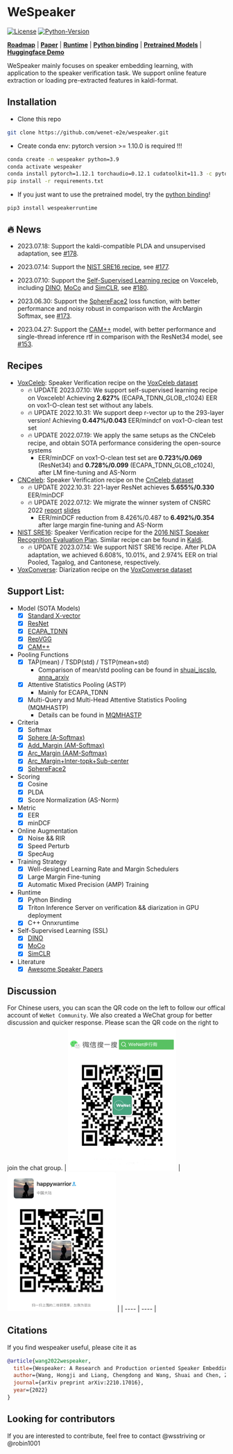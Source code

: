 # WeSpeaker

[![License](https://img.shields.io/badge/License-Apache%202.0-brightgreen.svg)](https://opensource.org/licenses/Apache-2.0)
[![Python-Version](https://img.shields.io/badge/Python-3.8%7C3.9-brightgreen)](https://github.com/wenet-e2e/wespeaker)

[**Roadmap**](ROADMAP.md)
| [**Paper**](https://arxiv.org/abs/2210.17016)
| [**Runtime**](https://github.com/wenet-e2e/wespeaker/tree/master/runtime)
| [**Python binding**](https://github.com/wenet-e2e/wespeaker/tree/master/runtime/binding/python)
| [**Pretrained Models**](docs/pretrained.md)
| [**Huggingface Demo**](https://huggingface.co/spaces/wenet/wespeaker_demo)


WeSpeaker mainly focuses on speaker embedding learning, with application to the speaker verification task. We support
online feature extraction or loading pre-extracted features in kaldi-format.

## Installation

* Clone this repo
``` sh
git clone https://github.com/wenet-e2e/wespeaker.git
```

* Create conda env: pytorch version >= 1.10.0 is required !!!
``` sh
conda create -n wespeaker python=3.9
conda activate wespeaker
conda install pytorch=1.12.1 torchaudio=0.12.1 cudatoolkit=11.3 -c pytorch -c conda-forge
pip install -r requirements.txt
```

* If you just want to use the pretrained model, try the [python binding](https://github.com/wenet-e2e/wespeaker/tree/master/runtime/binding/python)!
```shell
pip3 install wespeakerruntime
```

## 🔥 News
* 2023.07.18: Support the kaldi-compatible PLDA and unsupervised adaptation, see [#178](https://github.com/wenet-e2e/wespeaker/pull/186).
* 2023.07.14: Support the [NIST SRE16 recipe](https://www.nist.gov/itl/iad/mig/speaker-recognition-evaluation-2016), see [#177](https://github.com/wenet-e2e/wespeaker/pull/177).
* 2023.07.10: Support the [Self-Supervised Learning recipe](https://github.com/wenet-e2e/wespeaker/tree/master/examples/voxceleb/v3) on Voxceleb, including [DINO](https://openaccess.thecvf.com/content/ICCV2021/papers/Caron_Emerging_Properties_in_Self-Supervised_Vision_Transformers_ICCV_2021_paper.pdf), [MoCo](https://openaccess.thecvf.com/content_CVPR_2020/papers/He_Momentum_Contrast_for_Unsupervised_Visual_Representation_Learning_CVPR_2020_paper.pdf) and [SimCLR](http://proceedings.mlr.press/v119/chen20j/chen20j.pdf), see [#180](https://github.com/wenet-e2e/wespeaker/pull/180).

* 2023.06.30: Support the [SphereFace2](https://ieeexplore.ieee.org/abstract/document/10094954) loss function, with better performance and noisy robust in comparison with the ArcMargin Softmax, see [#173](https://github.com/wenet-e2e/wespeaker/pull/173).

* 2023.04.27: Support the [CAM++](https://arxiv.org/abs/2303.00332) model, with better performance and single-thread inference rtf in comparison with the ResNet34 model, see [#153](https://github.com/wenet-e2e/wespeaker/pull/153).

## Recipes

* [VoxCeleb](https://github.com/wenet-e2e/wespeaker/tree/master/examples/voxceleb): Speaker Verification recipe on the [VoxCeleb dataset](https://www.robots.ox.ac.uk/~vgg/data/voxceleb/)
    * 🔥 UPDATE 2023.07.10: We support self-supervised learning recipe on Voxceleb! Achieving **2.627%** (ECAPA_TDNN_GLOB_c1024) EER on vox1-O-clean test set without any labels.
    * 🔥 UPDATE 2022.10.31: We support deep r-vector up to the 293-layer version! Achieving **0.447%/0.043** EER/mindcf on vox1-O-clean test set
    * 🔥 UPDATE 2022.07.19: We apply the same setups as the CNCeleb recipe, and obtain SOTA performance considering the open-source systems
      - EER/minDCF on vox1-O-clean test set are **0.723%/0.069** (ResNet34) and **0.728%/0.099** (ECAPA_TDNN_GLOB_c1024), after LM fine-tuning and AS-Norm
* [CNCeleb](https://github.com/wenet-e2e/wespeaker/tree/master/examples/cnceleb/v2): Speaker Verification recipe on the [CnCeleb dataset](http://cnceleb.org/)
    * 🔥 UPDATE 2022.10.31: 221-layer ResNet achieves **5.655%/0.330**  EER/minDCF
    * 🔥 UPDATE 2022.07.12: We migrate the winner system of CNSRC 2022 [report](https://aishell-cnsrc.oss-cn-hangzhou.aliyuncs.com/T082.pdf) [slides](https://aishell-cnsrc.oss-cn-hangzhou.aliyuncs.com/T082-ZhengyangChen.pdf)
      - EER/minDCF reduction from 8.426%/0.487 to **6.492%/0.354** after large margin fine-tuning and AS-Norm
* [NIST SRE16](https://github.com/wenet-e2e/wespeaker/tree/master/examples/sre/v2): Speaker Verification recipe for the [2016 NIST Speaker Recognition Evaluation Plan](https://www.nist.gov/itl/iad/mig/speaker-recognition-evaluation-2016). Similar recipe can be found in [Kaldi](https://github.com/kaldi-asr/kaldi/tree/master/egs/sre16).
   * 🔥 UPDATE 2023.07.14: We support NIST SRE16 recipe. After PLDA adaptation, we achieved 6.608%, 10.01%, and 2.974% EER on trial Pooled, Tagalog, and Cantonese, respectively.
* [VoxConverse](https://github.com/wenet-e2e/wespeaker/tree/master/examples/voxconverse): Diarization recipe on the [VoxConverse dataset](https://www.robots.ox.ac.uk/~vgg/data/voxconverse/)

## Support List:

* Model (SOTA Models)
    - [x] [Standard X-vector](http://www.danielpovey.com/files/2017_interspeech_embeddings.pdf)
    - [x] [ResNet](https://arxiv.org/pdf/1512.03385.pdf)
    - [x] [ECAPA_TDNN](https://arxiv.org/pdf/2005.07143.pdf)
    - [x] [RepVGG](https://arxiv.org/pdf/2101.03697.pdf)
    - [x] [CAM++](https://arxiv.org/pdf/2303.00332.pdf)
* Pooling Functions
    - [x] TAP(mean) / TSDP(std) / TSTP(mean+std)
        - Comparison of mean/std pooling can be found in [shuai_iscslp](https://x-lance.sjtu.edu.cn/en/papers/2021/iscslp21_shuai_1_.pdf), [anna_arxiv](https://arxiv.org/pdf/2203.10300.pdf)
    - [x] Attentive Statistics Pooling (ASTP)
        - Mainly for ECAPA_TDNN
    - [x] Multi-Query and Multi-Head Attentive Statistics Pooling (MQMHASTP)
        - Details can be found in [MQMHASTP](https://arxiv.org/pdf/2110.05042.pdf)
* Criteria
    - [x] Softmax
    - [x] [Sphere (A-Softmax)](https://www.researchgate.net/publication/327389164)
    - [x] [Add_Margin (AM-Softmax)](https://arxiv.org/pdf/1801.05599.pdf)
    - [x] [Arc_Margin (AAM-Softmax)](https://arxiv.org/pdf/1801.07698v1.pdf)
    - [x] [Arc_Margin+Inter-topk+Sub-center](https://arxiv.org/pdf/2110.05042.pdf)
    - [x] [SphereFace2](https://ieeexplore.ieee.org/abstract/document/10094954)
* Scoring
    - [x] Cosine
    - [x] PLDA
    - [x] Score Normalization (AS-Norm)
* Metric
    - [x] EER
    - [x] minDCF
* Online Augmentation
    - [x] Noise && RIR
    - [x] Speed Perturb
    - [x] SpecAug
* Training Strategy
    - [x] Well-designed Learning Rate and Margin Schedulers
    - [x] Large Margin Fine-tuning
    - [x] Automatic Mixed Precision (AMP) Training
* Runtime
    - [x] Python Binding
    - [x] Triton Inference Server on verification && diarization in GPU deployment
    - [x] C++ Onnxruntime
* Self-Supervised Learning (SSL)
    - [x] [DINO](https://openaccess.thecvf.com/content/ICCV2021/papers/Caron_Emerging_Properties_in_Self-Supervised_Vision_Transformers_ICCV_2021_paper.pdf)
    - [x] [MoCo](https://openaccess.thecvf.com/content_CVPR_2020/papers/He_Momentum_Contrast_for_Unsupervised_Visual_Representation_Learning_CVPR_2020_paper.pdf)
    - [x] [SimCLR](http://proceedings.mlr.press/v119/chen20j/chen20j.pdf)
* Literature
    - [x] [Awesome Speaker Papers](docs/speaker_recognition_papers.md)

## Discussion

For Chinese users, you can scan the QR code on the left to follow our offical account of `WeNet Community`.
We also created a WeChat group for better discussion and quicker response. Please scan the QR code on the right to join the chat group.
| <img src="https://github.com/wenet-e2e/wenet-contributors/blob/main/wenet_official.jpeg" width="250px"> | <img src="https://github.com/wenet-e2e/wenet-contributors/blob/main/wespeaker/wangshuai.jpg" width="250px"> |
| ---- | ---- |

## Citations
If you find wespeaker useful, please cite it as
```bibtex
@article{wang2022wespeaker,
  title={Wespeaker: A Research and Production oriented Speaker Embedding Learning Toolkit},
  author={Wang, Hongji and Liang, Chengdong and Wang, Shuai and Chen, Zhengyang and Zhang, Binbin and Xiang, Xu and Deng, Yanlei and Qian, Yanmin},
  journal={arXiv preprint arXiv:2210.17016},
  year={2022}
}
```
## Looking for contributors

If you are interested to contribute, feel free to contact @wsstriving or @robin1001
